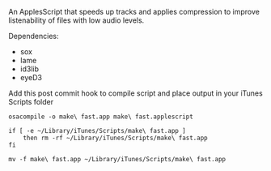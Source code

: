 
An ApplesScript that speeds up tracks and applies compression to improve listenability of files with low audio levels.

Dependencies:

* sox
* lame
* id3lib
* eyeD3

Add this post commit hook to compile script and place output in your iTunes Scripts folder

``` Shell
osacompile -o make\ fast.app make\ fast.applescript 

if [ -e ~/Library/iTunes/Scripts/make\ fast.app ] 
	then rm -rf ~/Library/iTunes/Scripts/make\ fast.app
fi

mv -f make\ fast.app ~/Library/iTunes/Scripts/make\ fast.app
```
